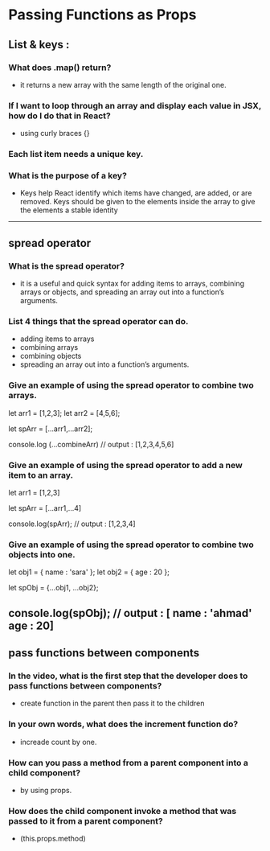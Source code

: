 # Passing Functions as Props

## List & keys :

### What does .map() return?

- it returns a new array with the same length of the original one.

### If I want to loop through an array and display each value in JSX, how do I do that in React?

- using curly braces {}

### Each list item needs a unique **key**.

### What is the purpose of a key?

- Keys help React identify which items have changed, are added, or are removed. Keys should be given to the elements inside the array to give the elements a stable identity

---

## spread operator

### What is the spread operator?

- it is a useful and quick syntax for adding items to arrays, combining arrays or objects, and spreading an array out into a function’s arguments.

### List 4 things that the spread operator can do.

- adding items to arrays
- combining arrays
- combining objects
- spreading an array out into a function’s arguments.

### Give an example of using the spread operator to combine two arrays.

let arr1 = [1,2,3];
let arr2 = [4,5,6];

let spArr = [...arr1,...arr2];

console.log (...combineArr) // output : [1,2,3,4,5,6]

### Give an example of using the spread operator to add a new item to an array.

let arr1 = [1,2,3]

let spArr = [...arr1,...4]

console.log(spArr); // output : [1,2,3,4]

### Give an example of using the spread operator to combine two objects into one.

let obj1 = { name : 'sara' };
let obj2 = { age : 20 };

let spObj = {...obj1, ...obj2};

## console.log(spObj); // output : [ name : 'ahmad' age : 20]

## pass functions between components

### In the video, what is the first step that the developer does to pass functions between components?

- create function in the parent then pass it to the children

### In your own words, what does the increment function do?

- increade count by one.

### How can you pass a method from a parent component into a child component?

- by using props.

### How does the child component invoke a method that was passed to it from a parent component?

- (this.props.method)
